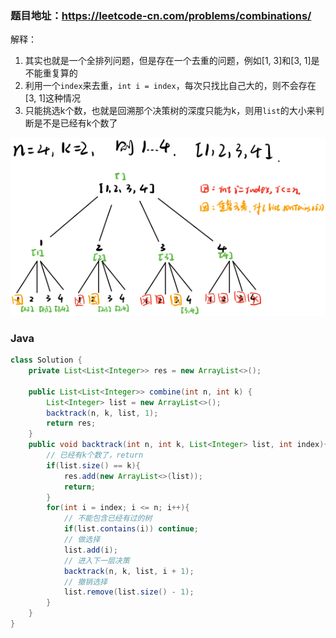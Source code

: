 ### 题目地址：https://leetcode-cn.com/problems/combinations/

解释：
1. 其实也就是一个全排列问题，但是存在一个去重的问题，例如[1, 3]和[3, 1]是不能重复算的
2. 利用一个`index`来去重，`int i = index`，每次只找比自己大的，则不会存在[3, 1]这种情况
3. 只能挑选k个数，也就是回溯那个决策树的深度只能为k，则用`list`的大小来判断是不是已经有k个数了
<img src="https://github.com/miniCcc/Leetcode-ccSolution/blob/master/77-%E7%BB%84%E5%90%88/1593743211.301769.jpg?raw=true">

### Java
``` java
class Solution {
    private List<List<Integer>> res = new ArrayList<>();

    public List<List<Integer>> combine(int n, int k) {
        List<Integer> list = new ArrayList<>();
        backtrack(n, k, list, 1);
        return res;
    }
    public void backtrack(int n, int k, List<Integer> list, int index){
        // 已经有k个数了，return
        if(list.size() == k){
            res.add(new ArrayList<>(list));
            return;
        }
        for(int i = index; i <= n; i++){
            // 不能包含已经有过的树
            if(list.contains(i)) continue;
            // 做选择
            list.add(i);
            // 进入下一层决策
            backtrack(n, k, list, i + 1);
            // 撤销选择
            list.remove(list.size() - 1);
        }
    }
}
```

